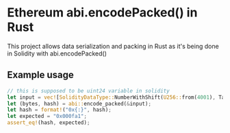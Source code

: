 # Ethereum abi.encodePacked() in Rust

This project allows data serialization and packing in Rust as it's being done in Solidity with abi.encodePacked()

## Example usage

```rust
// this is supposed to be uint24 variable in solidity
let input = vec![SolidityDataType::NumberWithShift(U256::from(4001), TakeLastXBytes(24))];
let (bytes, hash) = abi::encode_packed(&input);
let hash = format!("0x{:}", hash);
let expected = "0x000fa1";
assert_eq!(hash, expected);
```
